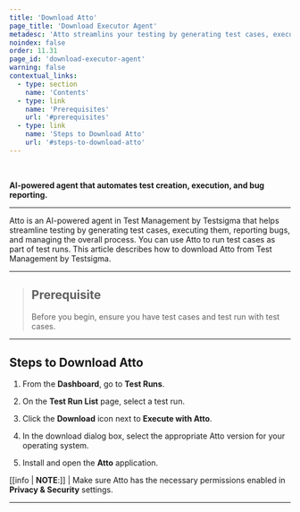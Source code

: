 ```yaml
---
title: 'Download Atto'
page_title: 'Download Executor Agent'
metadesc: 'Atto streamlins your testing by generating test cases, executing them, reporting bugs, and managing the overall process | Learn'
noindex: false
order: 11.31
page_id: 'download-executor-agent'
warning: false
contextual_links:
  - type: section
    name: 'Contents'
  - type: link
    name: 'Prerequisites'
    url: '#prerequisites'
  - type: link
    name: 'Steps to Download Atto'
    url: '#steps-to-download-atto'
---
```


<br>

**AI-powered agent that automates test creation, execution, and bug reporting.**

---

Atto is an AI-powered agent in Test Management by Testsigma that helps streamline testing by generating test cases, executing them, reporting bugs, and managing the overall process. You can use Atto to run test cases as part of test runs. This article describes how to download Atto from Test Management by Testsigma.

---

> ## **Prerequisite**
>
> Before you begin, ensure you have test cases and test run with test cases.

---

## **Steps to Download Atto**

1. From the **Dashboard**, go to **Test Runs**.

2. On the **Test Run List** page, select a test run.

3. Click the **Download** icon next to **Execute with Atto**.

4. In the download dialog box, select the appropriate Atto version for your operating system.

5. Install and open the **Atto** application.

[[info | **NOTE**:]]
| Make sure Atto has the necessary permissions enabled in **Privacy & Security** settings.

---
